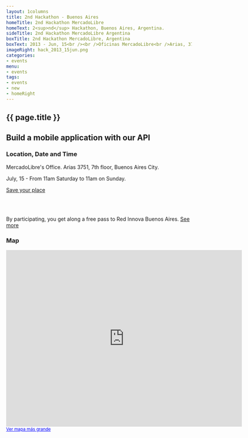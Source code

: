 ```yaml
---
layout: 1columns
title: 2nd Hackathon - Buenos Aires
homeTitle: 2nd Hackathon MercadoLibre
homeText: 2<sup>nd</sup> Hackathon, Buenos Aires, Argentina.
sideTitle: 2nd Hackathon MercadoLibre Argentina
boxTitle: 2nd Hackathon MercadoLibre, Argentina
boxText: 2013 - Jun, 15<br /><br />Oficinas MercadoLibre<br />Arias, 3751 - Piso 7<br />Buenos Aires,<br />Argentina
imageRight: hack_2013_15jun.png
categories:
- events
menu:
- events
tags:
- events
- new
- homeRight
---
```



<section class="main main-content">
    <h1>{{ page.title }}</h1>

<h2 id="mercadopago">Build a mobile application with our API</h2>

<h3>Location, Date and Time</h3>
<p>MercadoLibre's Office. Arias 3751, 7th floor, Buenos Aires City.</p>
<p>July, 15 - From 11am Saturday to 11am on Sunday.</p>

<a href="https://eventioz.com.ar/events/hackaton-mercadolibre-redinnova/registrations/new" class="ch-btn">Save your place</a>

<br /><br />
<p>By participating, you get along a free pass to Red Innova Buenos Aires. <a href="http://www.redinnova.com/buenos-aires/en/">See more</a></p>

<h3>Map</h3>
<p>
<iframe width="640" height="480" frameborder="0" scrolling="no" marginheight="0" marginwidth="0" src="https://maps.google.com.ar/maps?f=q&amp;source=s_q&amp;hl=es-419&amp;geocode=&amp;q=Arias+3751,+Buenos+Aires&amp;aq=0&amp;oq=Arias+3751&amp;sll=-38.341656,-63.28125&amp;sspn=37.365143,80.859375&amp;ie=UTF8&amp;hq=&amp;hnear=Arias+3751,+Saavedra,+Buenos+Aires&amp;t=m&amp;ll=-34.547534,-58.486297&amp;spn=0.008483,0.013733&amp;z=16&amp;iwloc=A&amp;output=embed"></iframe><br /><small><a href="https://maps.google.com.ar/maps?f=q&amp;source=embed&amp;hl=es-419&amp;geocode=&amp;q=Arias+3751,+Buenos+Aires&amp;aq=0&amp;oq=Arias+3751&amp;sll=-38.341656,-63.28125&amp;sspn=37.365143,80.859375&amp;ie=UTF8&amp;hq=&amp;hnear=Arias+3751,+Saavedra,+Buenos+Aires&amp;t=m&amp;ll=-34.547534,-58.486297&amp;spn=0.008483,0.013733&amp;z=16&amp;iwloc=A" style="color:#0000FF;text-align:left">Ver mapa más grande</a></small>
</p>
</section>
